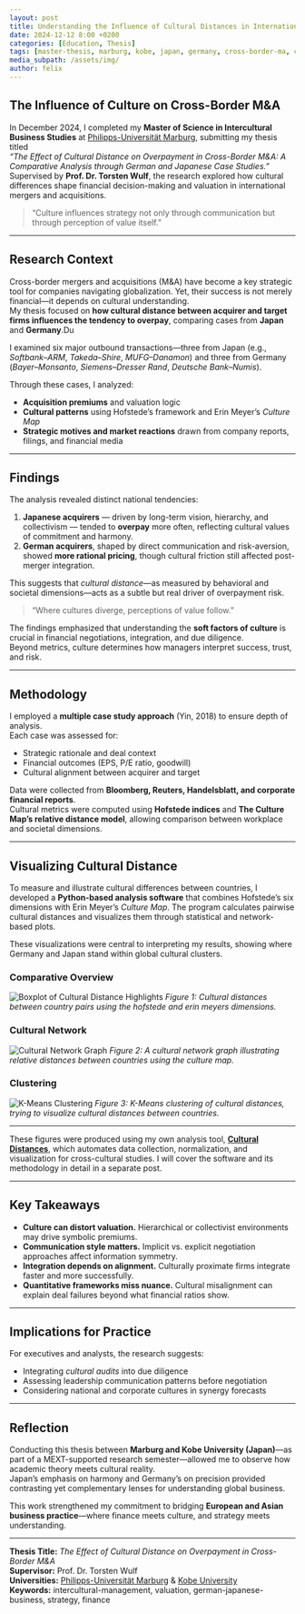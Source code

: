```yaml
---
layout: post
title: Understanding the Influence of Cultural Distances in International Business
date: 2024-12-12 8:00 +0200
categories: [Education, Thesis]
tags: [master-thesis, marburg, kobe, japan, germany, cross-border-ma, culture, valuation, strategy]
media_subpath: /assets/img/
author: felix
---
```


## The Influence of Culture on Cross-Border M&A

In December 2024, I completed my **Master of Science in Intercultural Business Studies** at [Philipps-Universität Marburg](https://www.uni-marburg.de/en), submitting my thesis titled  
*“The Effect of Cultural Distance on Overpayment in Cross-Border M&A: A Comparative Analysis through German and Japanese Case Studies.”*  
Supervised by **Prof. Dr. Torsten Wulf**, the research explored how cultural differences shape financial decision-making and valuation in international mergers and acquisitions.

> “Culture influences strategy not only through communication but through perception of value itself.”

---

## Research Context

Cross-border mergers and acquisitions (M&A) have become a key strategic tool for companies navigating globalization. Yet, their success is not merely financial—it depends on cultural understanding.  
My thesis focused on **how cultural distance between acquirer and target firms influences the tendency to overpay**, comparing cases from **Japan** and **Germany**.Du

I examined six major outbound transactions—three from Japan (e.g., *Softbank–ARM*, *Takeda–Shire*, *MUFG–Danamon*) and three from Germany (*Bayer–Monsanto*, *Siemens–Dresser Rand*, *Deutsche Bank–Numis*).  

Through these cases, I analyzed:
- **Acquisition premiums** and valuation logic  
- **Cultural patterns** using Hofstede’s framework and Erin Meyer’s *Culture Map*  
- **Strategic motives and market reactions** drawn from company reports, filings, and financial media  

---

## Findings

The analysis revealed distinct national tendencies:

1. **Japanese acquirers** — driven by long-term vision, hierarchy, and collectivism — tended to **overpay** more often, reflecting cultural values of commitment and harmony.  
2. **German acquirers**, shaped by direct communication and risk-aversion, showed **more rational pricing**, though cultural friction still affected post-merger integration.

This suggests that *cultural distance*—as measured by behavioral and societal dimensions—acts as a subtle but real driver of overpayment risk.

> “Where cultures diverge, perceptions of value follow.”

The findings emphasized that understanding the **soft factors of culture** is crucial in financial negotiations, integration, and due diligence.  
Beyond metrics, culture determines how managers interpret success, trust, and risk.

---

## Methodology

I employed a **multiple case study approach** (Yin, 2018) to ensure depth of analysis.  
Each case was assessed for:
- Strategic rationale and deal context  
- Financial outcomes (EPS, P/E ratio, goodwill)  
- Cultural alignment between acquirer and target  

Data were collected from **Bloomberg, Reuters, Handelsblatt, and corporate financial reports**.  
Cultural metrics were computed using **Hofstede indices** and **The Culture Map’s relative distance model**, allowing comparison between workplace and societal dimensions.

---

## Visualizing Cultural Distance

To measure and illustrate cultural differences between countries, I developed a **Python-based analysis software** that combines Hofstede’s six dimensions with Erin Meyer’s *Culture Map*. The program calculates pairwise cultural distances and visualizes them through statistical and network-based plots.

These visualizations were central to interpreting my results, showing where Germany and Japan stand within global cultural clusters.

### Comparative Overview

![Boxplot of Cultural Distance Highlights](/marburg-master-thesis/both_frameworks-boxplot-with-highlights.png)
_Figure 1: Cultural distances between country pairs using the hofstede and erin meyers dimensions._

### Cultural Network

![Cultural Network Graph](/marburg-master-thesis/culture_network.png)
_Figure 2: A cultural network graph illustrating relative distances between countries using the culture map._

### Clustering

![K-Means Clustering](/marburg-master-thesis/hofstede-k-means-mds.png)
_Figure 3: K-Means clustering of cultural distances, trying to visualize cultural distances between countries._

---

These figures were produced using my own analysis tool, **[Cultural Distances](https://github.com/felsenuboot/Cultural_Distances)**, which automates data collection, normalization, and visualization for cross-cultural studies. I will cover the software and its methodology in detail in a separate post.

---

## Key Takeaways

- **Culture can distort valuation.** Hierarchical or collectivist environments may drive symbolic premiums.  
- **Communication style matters.** Implicit vs. explicit negotiation approaches affect information symmetry.  
- **Integration depends on alignment.** Culturally proximate firms integrate faster and more successfully.  
- **Quantitative frameworks miss nuance.** Cultural misalignment can explain deal failures beyond what financial ratios show.

---

## Implications for Practice

For executives and analysts, the research suggests:
- Integrating *cultural audits* into due diligence  
- Assessing leadership communication patterns before negotiation  
- Considering national and corporate cultures in synergy forecasts  

---

## Reflection

Conducting this thesis between **Marburg and Kobe University (Japan)**—as part of a MEXT-supported research semester—allowed me to observe how academic theory meets cultural reality.  
Japan’s emphasis on harmony and Germany’s on precision provided contrasting yet complementary lenses for understanding global business.

This work strengthened my commitment to bridging **European and Asian business practice**—where finance meets culture, and strategy meets understanding.

---

**Thesis Title:** *The Effect of Cultural Distance on Overpayment in Cross-Border M&A*  
**Supervisor:** Prof. Dr. Torsten Wulf  
**Universities:** [Philipps-Universität Marburg](https://www.uni-marburg.de/en) & [Kobe University](https://www.kobe-u.ac.jp/en/)  
**Keywords:** intercultural-management, valuation, german-japanese-business, strategy, finance
